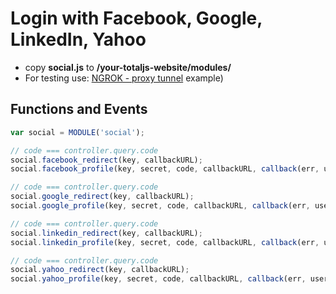 # Login with Facebook, Google, LinkedIn, Yahoo

- copy **social.js** to __/your-totaljs-website/modules/__
- For testing use: [NGROK - proxy tunnel](https://ngrok.com/)
example)

## Functions and Events

```javascript
var social = MODULE('social');

// code === controller.query.code
social.facebook_redirect(key, callbackURL);
social.facebook_profile(key, secret, code, callbackURL, callback(err, user));

// code === controller.query.code
social.google_redirect(key, callbackURL);
social.google_profile(key, secret, code, callbackURL, callback(err, user));

// code === controller.query.code
social.linkedin_redirect(key, callbackURL);
social.linkedin_profile(key, secret, code, callbackURL, callback(err, user));

// code === controller.query.code
social.yahoo_redirect(key, callbackURL);
social.yahoo_profile(key, secret, code, callbackURL, callback(err, user));
```
